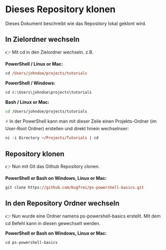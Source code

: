 # Dieses Repository klonen

Dieses Dokument beschreibt wie das Repository lokal geklont wird.<br />

## In Zielordner wechseln

👉 Mit cd <Pfad> in den Zielordner wechseln. z.B.<br />

**PowerShell / Linux or Mac:**
```ps
cd /Users/johndoe/projects/tutorials 
```
**PowerShell / Windows:**
```ps
cd c:\Users\johndoe\projects\tutorials
```
**Bash / Linux or Mac:**
```bash
cd /Users/johndoe/projects/tutorials 
```

⚡ In der PowerShell kann man mit dieser Zeile einen Projekts-Ordner (im User-Root Ordner) erstellen und direkt hinein wechselnser:<br />
```ps
ni -i Directory ~/Projects/Tutorials | cd
```
## Repository klonen

👉 Nun mit Git das Github Repository clonen.<br />

**PowerShell or Bash on Windows, Linux or Mac:**
```ps
git clone https://github.com/bugfrei/ps-powershell-basics.git
```

## In den Repository Ordner wechseln

👉 Nun wurde eine Ordner namens ps-powershell-basics erstellt. Mit dem cd Befehl kann in diesen gewechselt werden.

**PowerShell or Bash on Windows, Linux or Mac:**
```ps
cd ps-powershell-basics
```

